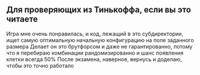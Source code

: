 ## Для проверяющих из Тинькоффа, если вы это читаете
Игра мне очень понравилась, и код, лежащий в это субдиректории, ищет самую оптимальную начальную конфигурацию на поле заданного размера
Делает он это брутфорсом и даже не гарантированно, потому что я перебираю комбинации рандомизированно и шанс появления клетки всегда 50%
После экзамена, наверное, вернусь и доделаю, чтобы это точно работало
